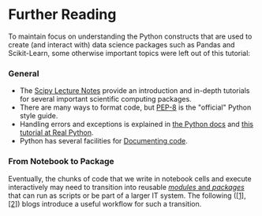 # Further Reading

To maintain focus on understanding the Python constructs that are used to create (and interact with) data science packages such as Pandas and Scikit-Learn, some otherwise important topics were left out of this tutorial:

### General

- The [Scipy Lecture Notes](https://scipy-lectures.org/) provide an introduction and in-depth tutorials for several important scientific computing packages.
- There are many ways to format code, but [PEP-8](https://www.python.org/dev/peps/pep-0008/) is the "official" Python style guide.
- Handling errors and exceptions is explained in [the Python docs](https://docs.python.org/3/tutorial/errors.html) and [this tutorial at Real Python](https://realpython.com/python-exceptions/).
- Python has several facilities for [Documenting code](https://realpython.com/documenting-python-code/).

### From Notebook to Package

Eventually, the chunks of code that we write in notebook cells and execute interactively may need to transition into reusable [_modules_ and _packages_](https://realpython.com/python-modules-packages/) that can run as scripts or be part of a larger IT system. The following ([[1]](https://godatadriven.com/blog/how-to-start-a-data-science-project-in-python/), [[2]](https://godatadriven.com/blog/write-less-terrible-code-with-jupyter-notebook/)) blogs introduce a useful workflow for such a transition.
